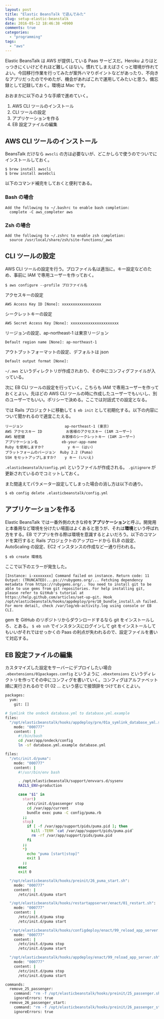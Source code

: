 ```yaml
---
layout: post
title: "Elastic BeansTalk で遊んでみた"
slug: setup-elastic-beanstalk
date: 2016-05-12 18:46:38 +0900
comments: true
categories:
  - "programming"
tags:
  - "aws"
---
```


Elastic BeansTalk は AWS が提供している Paas サービスだ。Heroku よりはとっつきにくいけどそれほど難しくはない。慣れてしまえばさくっと環境が作れてよい。今回移行作業を行ってみたが案外ハマりポイントなどがあったり、不向きなアプリだったのでやめたが、機会があればこれで運用してみたいと思う。備忘録として記録しておく。環境は Mac です。

おおまかに以下のような手順で進めていく。

1. AWS CLI ツールのインストール
2. CLI ツールの設定
3. アプリケーションを作る
4. EB 設定ファイルの編集

## AWS CLI ツールのインストール
BeansTalk だけなら `awscli` の方は必要ないが、どこかしらで使うのでついでにインストールしておく。

    $ brew install awscli
    $ brew install awsebcli

以下のコマンド補完をしておくと便利である。

### Bash の場合

    Add the following to ~/.bashrc to enable bash completion:
      complete -C aws_completer aws

### Zsh の場合

    Add the following to ~/.zshrc to enable zsh completion:
      source /usr/local/share/zsh/site-functions/_aws

## CLI ツールの設定
AWS CLI ツールの設定を行う。プロファイル名は適当に。キー設定などのため、事前に IAM で専用ユーザーを作っておく。

    $ aws configure --profile プロファイル名

アクセスキーの設定

    AWS Access Key ID [None]: xxxxxxxxxxxxxxxxxx

シークレットキーの設定

    AWS Secret Access Key [None]: xxxxxxxxxxxxxxxxxxxxxx

リージョンの設定、ap-northeast-1 は東京リージョン

    Default region name [None]: ap-northeast-1

アウトプットフォーマットの設定、デフォルトは json

    Default output format [None]:

`~/.aws` というディレクトリが作成されおり、その中にコンフィグファイルが入っている。

次に EB CLI ツールの設定を行っていく。こちらも IAM で専用ユーザーを作っておくとよい。先ほどの AWS CLI ツールの時に作成したユーザーでもいいし、別のユーザーでもいい。ポリシーで決める。ここでは対話式での設定となる。

では Rails プロジェクトに移動して `$ eb init` として初期化する。以下の内容について聞かれるので適宜こたえる。

    リージョン	                ap-northeast-1 (東京)
    AWS アクセスキー ID	        お客様のアクセスキー (IAM ユーザー)
    AWS 秘密鍵	                お客様のシークレットキー (IAM ユーザー)
    アプリケーション名	        eb-your-app-name
    Ruby を使用しますか?         	y キー (はい)
    プラットフォームのバージョン	Ruby 2.2 (Puma)
    SSH をセットアップしますか?	y キー (いいえ)

`.elasticbeanstalk/config.yml` というファイルが作成される。
`.gitignore` が更新されているのでコミットしておく。

また間違えてパラメーター設定してしまった場合の消し方は以下の通り。

    $ eb config delete .elasticbeanstalk/config.yml

## アプリケーションを作る
Elastic BeansTalk では一番外側の大きな枠を**アプリケーション**と呼ぶ。開発用と本番用など環境を分けたい場面はよくあると思うが、それは**環境**という呼ばれ方をする。EB でアプリを作る際は環境を意識するとよいだろう。以下のコマンドを実行すると Rails プロジェクトのアップロードから ELB の設定、AutoScaling の設定、EC2 インスタンスの作成など一通り行われる。

    $ eb create 環境名

ここで以下のエラーが発生した。

```
[Instance: i-xxxxxxxx] Command failed on instance. Return code: 11 Output: (TRUNCATED)...ps://rubygems.org/... Fetching dependency metadata from https://rubygems.org/.. You need to install git to be able to use gems from git repositories. For help installing git, please refer to GitHub's tutorial at https://help.github.com/articles/set-up-git. Hook /opt/elasticbeanstalk/hooks/appdeploy/pre/10_bundle_install.sh failed. For more detail, check /var/log/eb-activity.log using console or EB CLI.
```

gem を GitHub のリポジトリからダウンロードするなら git をインストールしろ、とある。
`$ eb ssh` でインスタンスにログインして git をインストールしてもいいがそれではせっかくの Paas の利点が失われるので、設定ファイルを書いて対応する。

## EB 設定ファイルの編集
カスタマイズした設定をサーバーにデプロイしたい場合 `.ebextensions/01packages.config` というように `.ebextensions` というディレクトリを作ってその中にコンフィグを書いていく。コンフィグはアルファベット順に実行されるので 01 02 ... という感じで接頭辞をつけておくとよい。

```sh .ebextensions/01packages.config
packages:
  yum:
    git: []
```

```sh .ebextensions/02database.config
# Symlink the ondeck database.yml to database.yml.example
files:
  "/opt/elasticbeanstalk/hooks/appdeploy/pre/01a_symlink_database_yml.sh":
    mode: "000777"
    content: |
      #!/bin/bash
      cd /var/app/ondeck/config
      ln -sf database.yml.example database.yml
```

```sh .ebextensions/03puma.config
files:
  "/etc/init.d/puma":
    mode: "000777"
    content: |
      #!/usr/bin/env bash

      . /opt/elasticbeanstalk/support/envvars.d/sysenv
      RAILS_ENV=production

      case "$1" in
        start)
          /etc/init.d/passenger stop
          cd /var/app/current
          bundle exec puma -C config/puma.rb
        ;;
        stop)
          if [ -f /var/app/support/pids/puma.pid ]; then
            kill -TERM `cat /var/app/support/pids/puma.pid`
            rm -rf /var/app/support/pids/puma.pid
          fi
        ;;
        *)
          echo "puma [start|stop]"
          exit 1
        ;;
      esac
      exit 0

  "/opt/elasticbeanstalk/hooks/preinit/26_puma_start.sh":
    mode: "000777"
    content: |
      /etc/init.d/puma start

  "/opt/elasticbeanstalk/hooks/restartappserver/enact/01_restart.sh":
    mode: "000777"
    content: |
      /etc/init.d/puma stop
      /etc/init.d/puma start

  "/opt/elasticbeanstalk/hooks/configdeploy/enact/99_reload_app_server.sh":
    mode: "000777"
    content: |
      /etc/init.d/puma stop
      /etc/init.d/puma start

  "/opt/elasticbeanstalk/hooks/appdeploy/enact/99_reload_app_server.sh":
    mode: "000777"
    content: |
      /etc/init.d/puma stop
      /etc/init.d/puma start

commands:
  remove_25_passenger:
    command: "rm -f /opt/elasticbeanstalk/hooks/preinit/25_passenger.sh"
    ignoreErrors: true
  remove_26_passenger_start:
    command: "rm -f /opt/elasticbeanstalk/hooks/preinit/26_passenger_start.sh"
    ignoreErrors: true
```
